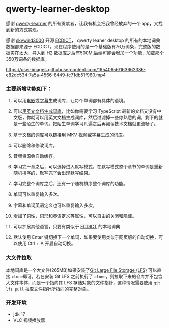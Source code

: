 # qwerty-learner-desktop

感谢 [qwerty-learner](https://github.com/Kaiyiwing/qwerty-learner) 的所有贡献者，让我有机会把我曾经放弃的一个 app，又找到新的方式实现。

感谢 [skywind3000](https://github.com/skywind3000) 开源 [ECDICT](https://github.com/skywind3000/ECDICT)， qwerty leaner desktop 的所有的本地词典数据都来源于 ECDICT。现在程序使用的是一个基础版有76万词条，完整版的数据实在太大，导入到 H2 数据库之后有500M,后续可能会增加一个功能，加载那个350万词条的数据库。

https://user-images.githubusercontent.com/16540656/163662386-e82dc534-7a5a-4566-8449-fc71db51f960.mp4

### 主要新增功能如下：

1. 可以用[电影](https://github.com/tangshimin/qwerty-learner-desktop/wiki/%E4%BB%8E-MKV-%E8%A7%86%E9%A2%91%E7%94%9F%E6%88%90%E8%AF%8D%E5%BA%93)或[字幕](https://github.com/tangshimin/qwerty-learner-desktop/wiki/%E4%BB%8E%E6%96%87%E6%A1%A3%E7%94%9F%E6%88%90%E8%AF%8D%E5%BA%93)生成词库，让每个单词都有具体的语境。
  
2. 可以[用英文文档生成词库](https://github.com/tangshimin/qwerty-learner-desktop/wiki/%E4%BB%8E%E6%96%87%E6%A1%A3%E7%94%9F%E6%88%90%E8%AF%8D%E5%BA%93)，比如你需要学习 TypeScript 最新的文档又没有中文版，你就可以用英文文档生成词库，然后过滤掉一些你熟悉的词，剩下的就是一些陌生的单词。把陌生单词学习几遍之后再阅读技术文档就更流畅了。
  
3. 基于文档的词库可以链接用 MKV 视频或字幕生成的词库。
  
4. 可以删除和修改词库。
  
5. 音频资源会自动缓存。
  
6. 学习完一章之后，可以选择进入默写模式，在默写模式整个章节的单词是重新随机排序的，默写完了会出现默写结果。
  
7. 学习完整个词库之后，还有一个随机排序整个词库的功能。
  
8. 单词可以重复输入多次。
  
9. 字幕和单词英语定义也可以重复输入多次。
  
10. 增加了词性，词形和英语定义等属性，可以自由的关闭和隐藏。
  
11. 可以扩展其他语言，只要有类似于 [ECDICT](https://github.com/skywind3000/ECDICT) 的本地词典

12. 默认使用 Enter 键切换下一个单词，如果要使用类似于网页版的自动切换，可以使用 Ctrl + A 开启自动切换。


### 大文件拉取
本地词库是一个大文件(265MB)如果安装了[Git Large File Storage (LFS)](https://git-lfs.github.com/) 可以直接 `clone`即可。若在安装 Git LFS 之前执行了 `clone`，则拉取下来的仓库并不包含大文件本体，而是一个指向其 LFS 存储对象的文件指针，这种情况需要使用 `git lfs pull` 拉取文件指针所指向的完整对象。



### 开发环境
- jdk 17
- VLC 视频播放器
